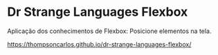# Dr Strange Languages Flexbox

Aplicação dos conhecimentos de Flexbox: Posicione elementos na tela.

https://thompsoncarlos.github.io/dr-strange-languages-flexbox/
